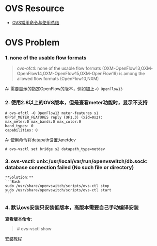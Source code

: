 # OVS Resource
* [OVS常用命令与使用总结](https://blog.csdn.net/u010378472/article/details/79043094)

# OVS Problem

### 1. none of the usable flow formats 
> ovs-ofctl: none of the usable flow formats (OXM-OpenFlow13,OXM-OpenFlow14,OXM-OpenFlow15,OXM-OpenFlow16) is among the allowed flow formats (OpenFlow10,NXM)

A: 需要显示的指定OpenFlow的版本，例如加上`-O OpenFlow13`

### 2. 使用2.8以上的OVS版本，但是查看meter功能时，显示不支持  
```
# ovs-ofctl -O OpenFlow13 meter-features s1
OFPST_METER_FEATURES reply (OF1.3) (xid=0x2):
max_meter:0 max_bands:0 max_color:0
band_types: 0
capabilities: 0
```
A: 使用命令将datapath设置为netdev
```
# ovs-vsctl set bridge s2 datapath_type=netdev
```
### 3. ovs-vsctl: unix:/usr/local/var/run/openvswitch/db.sock: database connection failed (No such file or directory)  
    **Solution:**
    ```Bash
    sudo /usr/share/openvswitch/scripts/ovs-ctl stop
    sudo /usr/share/openvswitch/scripts/ovs-ctl start
    ```
### 4. 默认ovs安装只安装低版本，高版本需要自己手动编译安装

   **查看版本命令:**
   > \# ovs-vsctl show
   
   [安装教程](https://www.cnblogs.com/goldsunshine/p/10331606.html)
